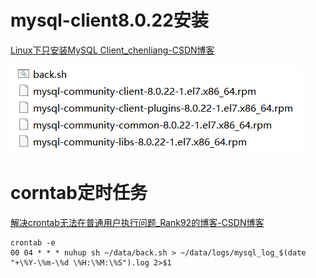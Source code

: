 # mysql-client8.0.22安装

[Linux下只安装MySQL Client_chenliang-CSDN博客](https://blog.csdn.net/weixin_43733154/article/details/108571308)

![mysql-client安装](./assets/mysql-client安装.png)



# corntab定时任务

[解决crontab无法在普通用户执行问题_Rank92的博客-CSDN博客](https://blog.csdn.net/weixin_34273481/article/details/92920242?utm_medium=distribute.pc_relevant.none-task-blog-BlogCommendFromBaidu-2.control&depth_1-utm_source=distribute.pc_relevant.none-task-blog-BlogCommendFromBaidu-2.control)

```
crontab -e
00 04 * * * nuhup sh ~/data/back.sh > ~/data/logs/mysql_log_$(date "+\%Y-\%m-\%d \%H:\%M:\%S").log 2>$1
```


